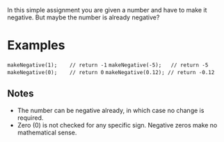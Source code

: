 In this simple assignment you are given a number and have to make it negative. But maybe the number is already negative?

# Examples

`makeNegative(1);    // return -1`
`makeNegative(-5);   // return -5`
`makeNegative(0);    // return 0`
`makeNegative(0.12); // return -0.12`

## Notes

- The number can be negative already, in which case no change is required.
- Zero (0) is not checked for any specific sign. Negative zeros make no mathematical sense.
